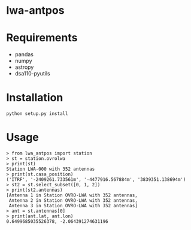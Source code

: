 # lwa-antpos

# Requirements
* pandas
* numpy
* astropy
* dsa110-pyutils

# Installation

`python setup.py install`

# Usage
```
> from lwa_antpos import station
> st = station.ovrolwa
> print(st)
Station LWA-000 with 352 antennas
> print(st.casa_position)
('ITRF', '-2409261.733561m', '-4477916.567884m', '3839351.138694m')
> st2 = st.select_subset([0, 1, 2])
> print(st2.antennas)
[Antenna 1 in Station OVRO-LWA with 352 antennas,
 Antenna 2 in Station OVRO-LWA with 352 antennas,
 Antenna 3 in Station OVRO-LWA with 352 antennas]
> ant = st.antennas[0]
> print(ant.lat, ant.lon)
0.6499685035526378, -2.064391274631196
```